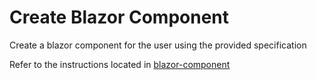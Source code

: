 # Create Blazor Component

Create a blazor component for the user using the provided specification

Refer to the instructions located in [blazor-component](../instructions/blazor-component.instructions.md)
